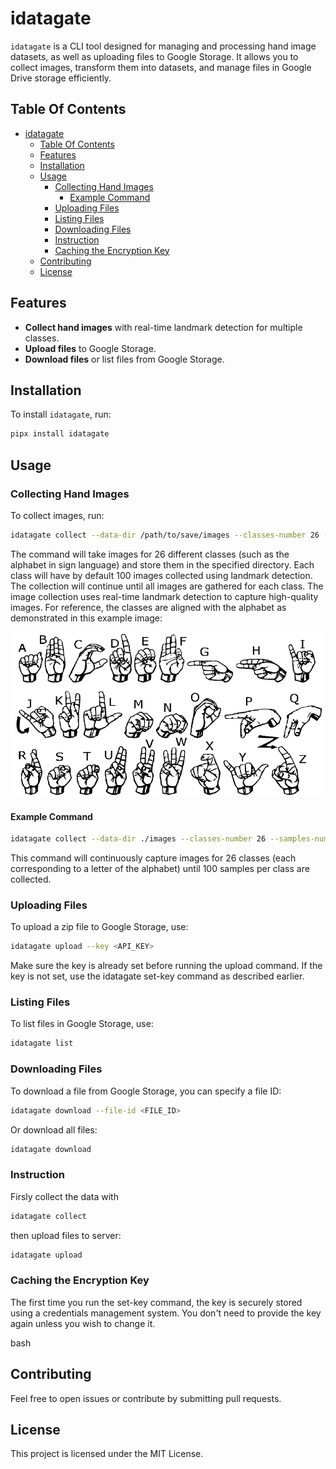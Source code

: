 # idatagate

`idatagate` is a CLI tool designed for managing and processing hand image datasets, as well as uploading files to Google Storage. It allows you to collect images, transform them into datasets, and manage files in Google Drive storage efficiently.

## Table Of Contents

- [idatagate](#idatagate)
  - [Table Of Contents](#table-of-contents)
  - [Features](#features)
  - [Installation](#installation)
  - [Usage](#usage)
    - [Collecting Hand Images](#collecting-hand-images)
      - [Example Command](#example-command)
    - [Uploading Files](#uploading-files)
    - [Listing Files](#listing-files)
    - [Downloading Files](#downloading-files)
    - [Instruction](#instruction)
    - [Caching the Encryption Key](#caching-the-encryption-key)
  - [Contributing](#contributing)
  - [License](#license)

## Features

- **Collect hand images** with real-time landmark detection for multiple classes.
- **Upload files** to Google Storage.
- **Download files** or list files from Google Storage.

## Installation

To install `idatagate`, run:

```bash
pipx install idatagate
```

## Usage

### Collecting Hand Images

To collect images, run:

```bash
idatagate collect --data-dir /path/to/save/images --classes-number 26 --samples-number 100
```

The command will take images for 26 different classes (such as the alphabet in sign language) and store them in the specified directory. Each class will have by default 100 images collected using landmark detection.
The collection will continue until all images are gathered for each class.
The image collection uses real-time landmark detection to capture high-quality images. For reference, the classes are aligned with the alphabet as demonstrated in this example image:

![img](./package/idatagate/assets/alphabet.png)

#### Example Command

```bash
idatagate collect --data-dir ./images --classes-number 26 --samples-number 100
```

This command will continuously capture images for 26 classes (each corresponding to a letter of the alphabet) until 100 samples per class are collected.

### Uploading Files

To upload a zip file to Google Storage, use:

```bash
idatagate upload --key <API_KEY>
```

Make sure the key is already set before running the upload command. If the key is not set, use the idatagate set-key command as described earlier.

### Listing Files

To list files in Google Storage, use:

```bash
idatagate list
```

### Downloading Files

To download a file from Google Storage, you can specify a file ID:

```bash
idatagate download --file-id <FILE_ID>
```

Or download all files:

```bash
idatagate download
```

### Instruction

Firsly collect the data with

```bash
idatagate collect
```

then upload files to server:

```bash
idatagate upload
```

### Caching the Encryption Key

The first time you run the set-key command, the key is securely stored using a credentials management system. You don't need to provide the key again unless you wish to change it.

bash

## Contributing

Feel free to open issues or contribute by submitting pull requests.

## License

This project is licensed under the MIT License.
